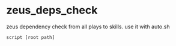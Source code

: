 # zeus_deps_check
zeus dependency check from all plays to skills.
use it with auto.sh
```
script [root path]
```
